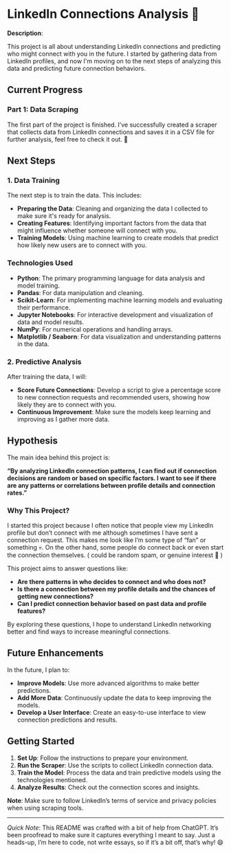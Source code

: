 # LinkedIn Connections Analysis 🧬

**Description**:

This project is all about understanding LinkedIn connections and predicting who might connect with you in the future. I started by gathering data from LinkedIn profiles, and now I'm moving on to the next steps of analyzing this data and predicting future connection behaviors.

## Current Progress

### Part 1: Data Scraping

The first part of the project is finished. I’ve successfully created a scraper that collects data from LinkedIn connections and saves it in a CSV file for further analysis, feel free to check it out. 🤞

## Next Steps

### 1. Data Training

The next step is to train the data. This includes:

- **Preparing the Data**: Cleaning and organizing the data I collected to make sure it's ready for analysis.
- **Creating Features**: Identifying important factors from the data that might influence whether someone will connect with you.
- **Training Models**: Using machine learning to create models that predict how likely new users are to connect with you.

### Technologies Used

- **Python**: The primary programming language for data analysis and model training.
- **Pandas**: For data manipulation and cleaning.
- **Scikit-Learn**: For implementing machine learning models and evaluating their performance.
- **Jupyter Notebooks**: For interactive development and visualization of data and model results.
- **NumPy**: For numerical operations and handling arrays.
- **Matplotlib / Seaborn**: For data visualization and understanding patterns in the data.

### 2. Predictive Analysis

After training the data, I will:

- **Score Future Connections**: Develop a script to give a percentage score to new connection requests and recommended users, showing how likely they are to connect with you.
- **Continuous Improvement**: Make sure the models keep learning and improving as I gather more data.

## Hypothesis

The main idea behind this project is:

**“By analyzing LinkedIn connection patterns, I can find out if connection decisions are random or based on specific factors. I want to see if there are any patterns or correlations between profile details and connection rates.”**

### Why This Project?

I started this project because I often notice that people view my LinkedIn profile but don’t connect with me although sometimes I have sent a connection request. This makes me look like I’m some type of “fan” or something 💀. On the other hand, some people do connect back or even start the connection themselves. ( could be random spam, or genuine interest 🤯 )

This project aims to answer questions like:

- **Are there patterns in who decides to connect and who does not?**
- **Is there a connection between my profile details and the chances of getting new connections?**
- **Can I predict connection behavior based on past data and profile features?**

By exploring these questions, I hope to understand LinkedIn networking better and find ways to increase meaningful connections.

## Future Enhancements

In the future, I plan to:

- **Improve Models**: Use more advanced algorithms to make better predictions.
- **Add More Data**: Continuously update the data to keep improving the models.
- **Develop a User Interface**: Create an easy-to-use interface to view connection predictions and results.

## Getting Started

1. **Set Up**: Follow the instructions to prepare your environment.
2. **Run the Scraper**: Use the scripts to collect LinkedIn connection data.
3. **Train the Model**: Process the data and train predictive models using the technologies mentioned.
4. **Analyze Results**: Check out the connection scores and insights.

**Note**: Make sure to follow LinkedIn’s terms of service and privacy policies when using scraping tools.

---

*Quick Note*: This README was crafted with a bit of help from ChatGPT. It’s been proofread to make sure it captures everything I meant to say. Just a heads-up, I’m here to code, not write essays, so if it’s a bit off, that’s why! 😄
